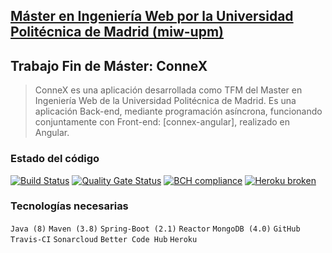 ## [Máster en Ingeniería Web por la Universidad Politécnica de Madrid (miw-upm)](http://miw.etsisi.upm.es)
## Trabajo Fin de Máster: **ConneX**
> ConneX es una aplicación desarrollada como TFM del Master en Ingeniería Web de la Universidad Politécnica de Madrid. Es una aplicación Back-end,
mediante programación asíncrona, funcionando conjuntamente con Front-end: [connex-angular], 
realizado en Angular.

### Estado del código  
[![Build Status](https://app.travis-ci.com/Pedrito-1997/connex-spring.svg?branch=develop)](https://app.travis-ci.com/Pedrito-1997/connex-spring)
[![Quality Gate Status](https://sonarcloud.io/api/project_badges/measure?project=es.upm.miw%3Aconnex-spring&metric=alert_status)](https://sonarcloud.io/summary/new_code?id=es.upm.miw%3Aconnex-spring)
[![BCH compliance](https://bettercodehub.com/edge/badge/Pedrito-1997/connex-spring?branch=develop)](https://bettercodehub.com/)
[![Heroku broken](https://connex-spring.herokuapp.com/api/v0/system/version-badge)](https://connex-spring.herokuapp.com/api/v0/system/app-info)

### Tecnologías necesarias
`Java (8)` `Maven (3.8)` `Spring-Boot (2.1)` `Reactor` `MongoDB (4.0)` `GitHub` `Travis-CI` `Sonarcloud` `Better Code Hub` `Heroku`
